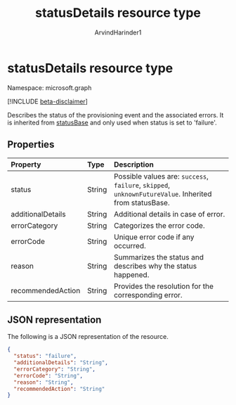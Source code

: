 ﻿---
title: "statusDetails resource type"
description: "Describes the status of the provisioning event and the associated errors."
localization_priority: Normal
author: "ArvindHarinder1"
ms.prod: "microsoft-identity-platform"
doc_type: "resourcePageType"
---

# statusDetails resource type

Namespace: microsoft.graph

[!INCLUDE [beta-disclaimer](../../includes/beta-disclaimer.md)]

Describes the status of the provisioning event and the associated errors. It is inherited from [statusBase](/graph/api/resources/statusbase?view=graph-rest-beta) and only used when status is set to 'failure'.  

## Properties

| Property          | Type   | Description                                                                                            |
| :---------------- | :----- | :----------------------------------------------------------------------------------------------------- |
| status            | String | Possible values are: `success`, `failure`, `skipped`, `unknownFutureValue`. Inherited from statusBase. |
| additionalDetails | String | Additional details in case of error.                                                                   |
| errorCategory     | String | Categorizes the error code.                                                                            |
| errorCode         | String | Unique error code if any occurred.                                                                     |
| reason            | String | Summarizes the status and describes why the status happened.                                           |
| recommendedAction | String | Provides the resolution for the corresponding error.                                                   |

## JSON representation

The following is a JSON representation of the resource.

<!-- {
  "blockType": "resource",
  "optionalProperties": [

  ],
  "@odata.type": "microsoft.graph.statusDetails",
  "baseType": "microsoft.graph.statusBase"
}-->

```json
{
  "status": "failure",
  "additionalDetails": "String",
  "errorCategory": "String",
  "errorCode": "String",
  "reason": "String",
  "recommendedAction": "String"
}
```

<!-- uuid: 16cd6b66-4b1a-43a1-adaf-3a886856ed98
2019-02-04 14:57:30 UTC -->

<!-- {
  "type": "#page.annotation",
  "description": "statusDetails resource",
  "keywords": "",
  "section": "documentation",
  "tocPath": ""
}-->
